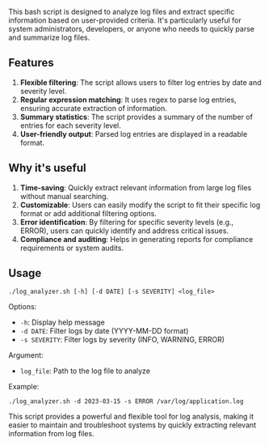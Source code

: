 This bash script is designed to analyze log files and extract specific information based on user-provided criteria. It's particularly useful for system administrators, developers, or anyone who needs to quickly parse and summarize log files.

## Features

1. **Flexible filtering**: The script allows users to filter log entries by date and severity level.
2. **Regular expression matching**: It uses regex to parse log entries, ensuring accurate extraction of information.
3. **Summary statistics**: The script provides a summary of the number of entries for each severity level.
4. **User-friendly output**: Parsed log entries are displayed in a readable format.

## Why it's useful

1. **Time-saving**: Quickly extract relevant information from large log files without manual searching.
2. **Customizable**: Users can easily modify the script to fit their specific log format or add additional filtering options.
3. **Error identification**: By filtering for specific severity levels (e.g., ERROR), users can quickly identify and address critical issues.
4. **Compliance and auditing**: Helps in generating reports for compliance requirements or system audits.

## Usage

```
./log_analyzer.sh [-h] [-d DATE] [-s SEVERITY] <log_file>
```

Options:
- `-h`: Display help message
- `-d DATE`: Filter logs by date (YYYY-MM-DD format)
- `-s SEVERITY`: Filter logs by severity (INFO, WARNING, ERROR)

Argument:
- `log_file`: Path to the log file to analyze

Example:
```
./log_analyzer.sh -d 2023-03-15 -s ERROR /var/log/application.log
```

This script provides a powerful and flexible tool for log analysis, making it easier to maintain and troubleshoot systems by quickly extracting relevant information from log files.
